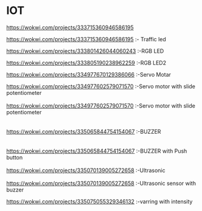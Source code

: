 # IOT

https://wokwi.com/projects/333715360946586195

https://wokwi.com/projects/333715360946586195 :- Traffic led

https://wokwi.com/projects/333801426044060243  :-RGB LED

https://wokwi.com/projects/333805190238962259  :-RGB LED2

https://wokwi.com/projects/334977670129386066  :-Servo Motar

https://wokwi.com/projects/334977602579071570 :-Servo motor with slide potentiometer<br>
<br>
https://wokwi.com/projects/334977602579071570 :-Servo motor with slide potentiometer<br><br>
<br>
https://wokwi.com/projects/335065844754154067 :-BUZZER<br><br>
<br>
https://wokwi.com/projects/335065844754154067 :-BUZZER with Push button<br>
<br>
https://wokwi.com/projects/335070139005272658 :-Ultrasonic<br>
<br>
https://wokwi.com/projects/335070139005272658 :-Ultrasonic sensor with buzzer

https://wokwi.com/projects/335075055329346132 :-varring with intensity

